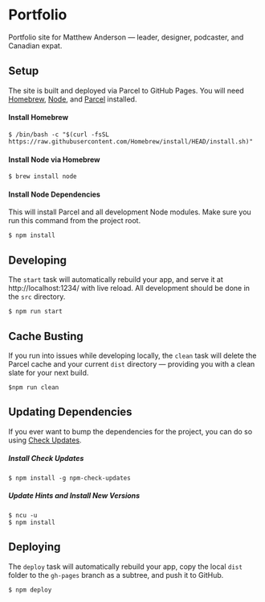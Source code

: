 # Portfolio

Portfolio site for Matthew Anderson — leader, designer, podcaster, and Canadian expat.

## Setup

The site is built and deployed via Parcel to GitHub Pages. You will need [Homebrew](https://brew.sh/), [Node](https://nodejs.org/en/download/package-manager), and [Parcel](https://parceljs.org/) installed.

#### Install Homebrew

`$ /bin/bash -c "$(curl -fsSL https://raw.githubusercontent.com/Homebrew/install/HEAD/install.sh)"`

#### Install Node via Homebrew

`$ brew install node`

#### Install Node Dependencies

This will install Parcel and all development Node modules. Make sure you run this command from the project root.

`$ npm install`

## Developing

The `start` task will automatically rebuild your app, and serve it at http://localhost:1234/ with live reload. All development should be done in the `src` directory.

`$ npm run start`

## Cache Busting

If you run into issues while developing locally, the `clean` task will delete the Parcel cache and your current `dist` directory — providing you with a clean slate for your next build.

`$npm run clean`

## Updating Dependencies

If you ever want to bump the dependencies for the project, you can do so using [Check Updates](https://www.npmjs.com/package/npm-check-updates).

##### Install Check Updates

`$ npm install -g npm-check-updates`

##### Update Hints and Install New Versions

```
$ ncu -u
$ npm install
```

## Deploying

The `deploy` task will automatically rebuild your app, copy the local `dist` folder to the `gh-pages` branch as a subtree, and push it to GitHub.

`$ npm deploy`
